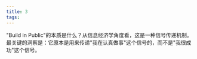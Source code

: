 ```yaml
---
title: 3
tags:
---
```


"Build in Public"的本质是什么？从信息经济学角度看，这是一种信号传递机制。最关键的洞察是：它原本是用来传递"我在认真做事"这个信号的，而不是"我很成功"这个信号。



